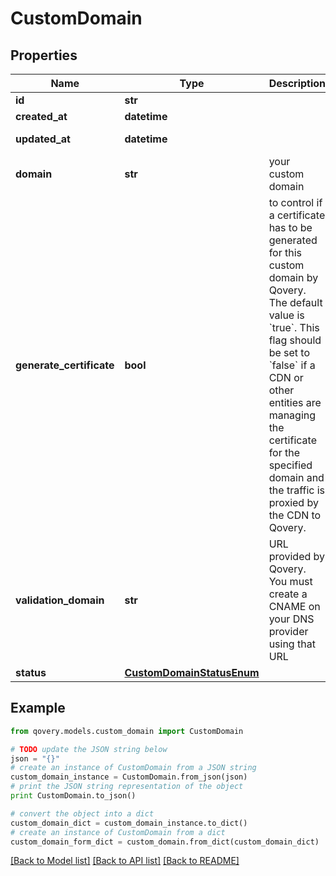 # CustomDomain


## Properties

Name | Type | Description | Notes
------------ | ------------- | ------------- | -------------
**id** | **str** |  | [readonly] 
**created_at** | **datetime** |  | [readonly] 
**updated_at** | **datetime** |  | [optional] [readonly] 
**domain** | **str** | your custom domain | 
**generate_certificate** | **bool** | to control if a certificate has to be generated for this custom domain by Qovery. The default value is &#x60;true&#x60;. This flag should be set to &#x60;false&#x60; if a CDN or other entities are managing the certificate for the specified domain and the traffic is proxied by the CDN to Qovery. | 
**validation_domain** | **str** | URL provided by Qovery. You must create a CNAME on your DNS provider using that URL | [optional] 
**status** | [**CustomDomainStatusEnum**](CustomDomainStatusEnum.md) |  | [optional] 

## Example

```python
from qovery.models.custom_domain import CustomDomain

# TODO update the JSON string below
json = "{}"
# create an instance of CustomDomain from a JSON string
custom_domain_instance = CustomDomain.from_json(json)
# print the JSON string representation of the object
print CustomDomain.to_json()

# convert the object into a dict
custom_domain_dict = custom_domain_instance.to_dict()
# create an instance of CustomDomain from a dict
custom_domain_form_dict = custom_domain.from_dict(custom_domain_dict)
```
[[Back to Model list]](../README.md#documentation-for-models) [[Back to API list]](../README.md#documentation-for-api-endpoints) [[Back to README]](../README.md)


